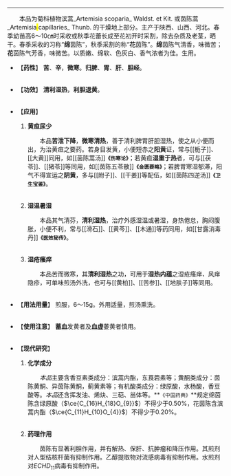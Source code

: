 ---
&emsp;&emsp;本品为菊科植物滨蒿_Artemisia scoparia_ Waldst. et Kit. 或茵陈蒿_Artemisia<mark> </mark>capillaries_ Thunb. 的干燥地上部分。主产于陕西、山西、河北。春季幼苗高6～10$㎝$时采收或秋季花蕾长成至花初开时采割，除去杂质及老茎，晒干。春季采收的习称“**绵**茵陈”，秋季采割的称“**花**茵陈”。**绵**茵陈气清香，味微苦；**花**茵陈气芳香，味微苦。以质嫩、绵软、色灰白、香气浓者为佳。生用。

- 【**药性**】
	**苦**、**辛**，**微寒**。**归脾**、**胃**、**肝**、**胆经**。<br></br>

- 【**功效**】
	**清利湿热**，**利胆退黄**。<br></br>

- 【**应用**】
	1. **黄疸尿少**
		
		&emsp;&emsp;本品**苦泄下降**，**微寒清热**，善于清利脾胃肝胆湿热，使之从小便而出，为治黄疸之要药。若身目发黄，小便短赤之**阳黄**证，常与[[栀子]]、[[大黄]]同用，如[[茵陈蒿汤]]**`《伤寒论》`**；若黄疸**湿重于热**者，可与[[茯苓]]、[[猪苓]]等同用，如[[茵陈五苓散]]**`《金匮要略》`**；若脾胃寒湿郁滞，阳气不得宣运之**阴黄**，多与[[附子]]、[[干姜]]等配伍，如[[茵陈四逆汤]]**`《卫生宝鉴》`**。<br></br>
	
	2. **湿温暑湿**
		
		&emsp;&emsp;本品其气清芬，**清利湿热**，治疗外感湿温或暑湿，身热倦怠，胸闷腹胀，小便不利，常与[[滑石]]、[[黄芩]]、[[木通]]等药同用，如[[甘露消毒丹]]**`《医效秘传》`**。<br></br>
	
	3. **湿疮瘙痒**
		
		&emsp;&emsp;本品苦而微寒，其**清利湿热**之功，可用于**湿热内蕴**之湿疮瘙痒<dfn>、</dfn>风痒隐疹，可单味煎汤外洗，也可与[[黄柏]]、[[苦参]]、[[地肤子]]等同用。<br></br>

- 【**用法用量**】
	煎服，6～15g。外用适量，煎汤熏洗。<br></br>

- 【**使用注意**】
	**蓄血**发黄者及**血虚**萎黄者慎用。<br></br>

- 【**现代研究**】
	1. **化学成分**
		
		&emsp;&emsp;<dfn>本品</dfn>主要含香豆素类成分：滨蒿内酯，东莨菪素等；黄酮类成分：茵陈黄酮、异茵陈黄酮，蓟黄素等；有机酸类成分：绿原酸，水杨酸，香豆酸等。<dfn>本品</dfn>还含挥发油、烯炔、三萜、甾体等。**``《中国药典》``**规定绵茵陈含绿原酸（$\ce{C_{16}H_{18}O_{9}}$）不得少于0.50%，花茵陈含滨蒿内酯（$\ce{C_{11}H_{10}O_{4}}$）不得少于0.20%。<br></br>
	
	2. **药理作用**
		
		&emsp;&emsp;茵陈有显著利胆作用，并有解热、保肝、抗肿瘤和降压作用。其煎剂对人型结核杆菌有抑制作用。乙醇提取物对流感病毒有抑制作用。水煎剂对$ECHD_{11}$病毒有抑制作用。